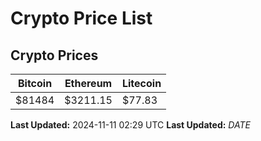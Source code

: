 # Crypto Price List

## Crypto Prices
| Bitcoin | Ethereum | Litecoin |
| ------- | -------- | -------- |
| $81484 | $3211.15 | $77.83 |
**Last Updated:** 2024-11-11 02:29 UTC
**Last Updated:** $DATE$
